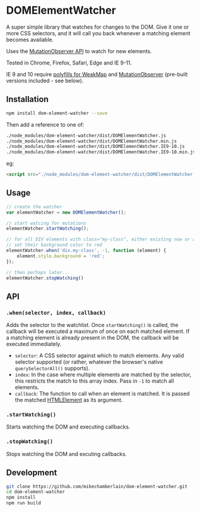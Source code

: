 # DOMElementWatcher

A super simple library that watches for changes to the DOM. Give it one or more CSS selectors, and it will call you back whenever a matching element becomes available.

Uses the [MutationObserver API](https://developer.mozilla.org/en/docs/Web/API/MutationObserver) to watch for new elements. 

Tested in Chrome, Firefox, Safari, Edge and IE 9-11.

IE 9 and 10 require [polyfills for WeakMap](https://github.com/webcomponents/webcomponentsjs/blob/master/src/WeakMap/WeakMap.js)
and [MutationObserver](https://github.com/webcomponents/webcomponentsjs/blob/master/src/MutationObserver/MutationObserver.js) (pre-built versions included - see below).

## Installation

```bash
npm install dom-element-watcher --save
```

Then add a reference to one of:

```bash
./node_modules/dom-element-watcher/dist/DOMElementWatcher.js             # native (~4KB)
./node_modules/dom-element-watcher/dist/DOMElementWatcher.min.js         # native, minified (<1KB)
./node_modules/dom-element-watcher/dist/DOMElementWatcher.IE9-10.js      # polyfilled for old IE (~24KB)
./node_modules/dom-element-watcher/dist/DOMElementWatcher.IE9-10.min.js  # polyfilled for old IE, minified (~7KB)
```

eg:

```html
<script src="./node_modules/dom-element-watcher/dist/DOMElementWatcher.min.js"></script>
```

## Usage

```javascript
// create the watcher
var elementWatcher = new DOMElementWatcher();

// start watcing for mutations
elementWatcher.startWatching();

// for all DIV elements with class="my-class", either existing now or added to the DOM in the future, 
// set their background color to red
elementWatcher.when('div.my-class', -1, function (element) {
    element.style.background = 'red';
});

// then perhaps later...
elementWatcher.stopWatching()

```

## API

### `.when(selector, index, callback)`

Adds the selector to the watchlist. Once `startWatching()` is called, the callback will be executed a maximum of once on each matched
element.  If a matching element is already present in the DOM, the callback will be executed immediately.

- `selector`: A CSS selector against which to match elements. Any valid selector supported (or rather, whatever the browser's native `querySelectorAll()` supports).
- `index`: In the case where multiple elements are matched by the selector, this restricts the match to this array index. Pass in `-1` to match all elements.
- `callback`: The function to call when an element is matched. It is passed the matched 
[HTMLElement](https://developer.mozilla.org/en/docs/Web/API/HTMLElement) as its argument.

### `.startWatching()`

Starts watching the DOM and executing callbacks.

### `.stopWatching()`

Stops watching the DOM and excuting callbacks.

## Development

```bash
git clone https://github.com/mikechamberlain/dom-element-watcher.git
cd dom-element-watcher
npm install
npm run build
```
